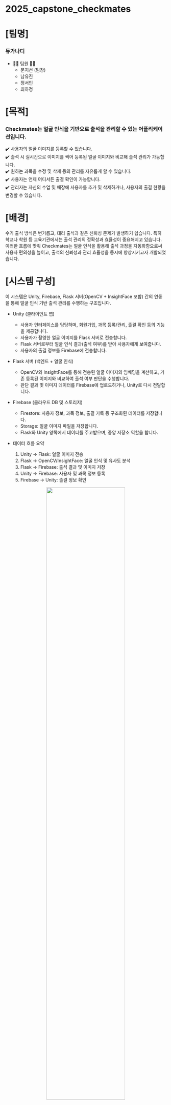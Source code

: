 # 2025_capstone_checkmates
# [팀명]
### 듀가나디 
* 👩‍💻 팀원 👩‍💻
  * 문지선 (팀장)
  * 남유진
  * 정서인
  * 최하정
    
# [목적]
### __Checkmates는 얼굴 인식을 기반으로 출석을 관리할 수 있는 어플리케이션입니다.__
✔️ 사용자의 얼굴 이미지를 등록할 수 있습니다. <br>
✔️ 출석 시 실시간으로 이미지를 찍어 등록된 얼굴 이미지와 비교해 출석 관리가 가능합니다. <br>
✔️ 원하는 과목을 수정 및 삭제 등의 관리를 자유롭게 할 수 있습니다. <br>
✔️ 사용자는 언제 어디서든 출결 확인이 가능합니다. <br>
✔️ 관리자는 자신의 수업 및 매장에 사용자를 추가 및 삭제하거나, 사용자의 출결 현황을 변경할 수 있습니다.<br>
# [배경]
수기 출석 방식은 번거롭고, 대리 출석과 같은 신뢰성 문제가 발생하기 쉽습니다. 특히 학교나 학원 등 교육기관에서는 출석 관리의 정확성과 효율성이 중요해지고 있습니다. 이러한 흐름에 맞춰 Checkmates는 얼굴 인식을 활용해 출석 과정을 자동화함으로써 사용자 편의성을 높이고, 출석의 신뢰성과 관리 효율성을 동시에 향상시키고자 개발되었습니다. <br>
# [시스템 구성]
이 시스템은 Unity, Firebase, Flask 서버(OpenCV + InsightFace 포함) 간의 연동을 통해 얼굴 인식 기반 출석 관리를 수행하는 구조입니다.

* Unity (클라이언트 앱)
  * 사용자 인터페이스를 담당하며, 회원가입, 과목 등록/관리, 출결 확인 등의 기능을 제공합니다.
  * 사용자가 촬영한 얼굴 이미지를 Flask 서버로 전송합니다.
  * Flask 서버로부터 얼굴 인식 결과(출석 여부)를 받아 사용자에게 보여줍니다.
  * 사용자의 출결 정보를 Firebase에 전송합니다.

* Flask 서버 (백엔드 + 얼굴 인식)
  * OpenCV와 InsightFace를 통해 전송된 얼굴 이미지의 임베딩을 계산하고, 기존 등록된 이미지와 비교하여 출석 여부 판단을 수행합니다.
  * 판단 결과 및 이미지 데이터를 Firebase에 업로드하거나, Unity로 다시 전달합니다.

* Firebase (클라우드 DB 및 스토리지)
  *  Firestore: 사용자 정보, 과목 정보, 출결 기록 등 구조화된 데이터를 저장합니다.
  *  Storage: 얼굴 이미지 파일을 저장합니다.
  *  Flask와 Unity 양쪽에서 데이터를 주고받으며, 중앙 저장소 역할을 합니다.
    
* 데이터 흐름 요약
  1. Unity → Flask: 얼굴 이미지 전송
  2. Flask → OpenCV/InsightFace: 얼굴 인식 및 유사도 분석
  3. Flask → Firebase: 출석 결과 및 이미지 저장
  4. Unity → Firebase: 사용자 및 과목 정보 등록
  5.	Firebase → Unity: 출결 정보 확인
  
<p align="center">
<img src="https://github.com/user-attachments/assets/5c7ba701-640f-41d2-bb04-e7aa66cedf4a" width="70%">
</p>

# [적용 기술] 
### 핵심 기술
* OpenCV: 얼굴 이미지 전처리 및 기본 이미지 처리 기능
* InsightFace: 고성능 얼굴 인식 및 임베딩 비교
* Flask: RESTful API 서버 구축 및 Unity와의 통신 처리
* Firebase Firestore: 사용자, 과목, 출결 정보 저장
* Firebase Storage: 얼굴 이미지 저장 및 관리
* Firebase Authentication: 사용자 로그인/회원가입 관리
  
### 개발 환경
<img src="https://img.shields.io/badge/Windows_11-0078D4?style=for-the-badge&logo=windows11&logoColor=white"/><img src="https://img.shields.io/badge/macOS-000000?style=for-the-badge&logo=apple&logoColor=white"/>

### 개발 도구
<img src="https://img.shields.io/badge/Unity-000000?style=for-the-badge&logo=unity&logoColor=white"/><img src="https://img.shields.io/badge/Firebase-FFCA28?style=for-the-badge&logo=firebase&logoColor=white"/><img src="https://img.shields.io/badge/Flask-000000?style=for-the-badge&logo=flask&logoColor=white"/><img src="https://img.shields.io/badge/OpenCV-5C3EE8?style=for-the-badge&logo=opencv&logoColor=white"/><img src="https://img.shields.io/badge/Visual%20Studio-5C2D91?style=for-the-badge&logo=visual-studio&logoColor=white"/>

### 개발 언어 및 프레임워크
<img src="https://img.shields.io/badge/Python-3776AB?style=for-the-badge&logo=python&logoColor=white"/><img src="https://img.shields.io/badge/C%23-239120?style=for-the-badge&logo=csharp&logoColor=white"/><img src="https://img.shields.io/badge/InsightFace-1E90FF?style=for-the-badge"/>

# [프로젝트 결과]
### 초기화면
<table>
  <tr>
    <td align="center" valign="top">
     <img src="https://github.com/user-attachments/assets/7461133f-d22c-490d-a774-13dadf42014d" width="1350px"><br>
     <b> 시작 화면 </b>
     <p align="left"> ◦ 스플래시 화면 : 3초후 로그인 씬으로 이동 </p>
    </td>
    <td align="center" valign="top">
      <img src="https://github.com/user-attachments/assets/c9adcc46-6d7f-4f75-ae28-791d125e9084" width="1100px"><br>
      <b> 로그인 화면 </b>
      <p align="left"> ◦ 사용자 유형 선택 가능 ( 관리자, 개인 사용자 선택 가능 ) </p>
      <p align="left"> ◦ 이메일, 비밀번호 입력 </p>
      <p align="left"> ◦ email 찾기, pw 찾기, 회원가입 버튼 클릭 시 각 화면으로 이동 </p>
      <p align="left"> ◦ 에러 등 인포 메시지 출력 </p>
    </td>
      <td align="center" valign="top">
      <img src="https://github.com/user-attachments/assets/acc4579b-1d56-47cd-97f3-7282153017e4" width="1240px"><br>
      <b> 회원가입 화면 </b>
      <p align="left"> ◦ 사용자 유형 선택 가능 ( 관리자, 개인 사용자 선택 가능 ) </p>
      <p align="left"> ◦ 기관명, 이름, 이메일, 비밀번호, 전화번호 입력 </p>
      <p align="left"> ◦ 이메일 인증 기능 </p>
      <p align="left"> ◦ 에러 등 인포 메시지 출력 </p>
    </td>
    <td align="center" valign="top">
      <img src="https://github.com/user-attachments/assets/4be9cb82-ba91-4073-ae8c-b410d9419497" width="1250px"><br>
      <b> 이메일 찾기 화면 </b>
      <p align="left"> ◦ 사용자 유형 선택 가능 ( 관리자, 개인 사용자 선택 가능 ) </p>
      <p align="left"> ◦ 이름, 전화번호 입력 </p>
      <p align="left"> ◦ 이메일 인증 기능 </p>
      <p align="left"> ◦ 에러 등 인포 메시지 출력 </p>
    </td>
    <td align="center" valign="top">
      <img src="https://github.com/user-attachments/assets/87970809-c48b-4c9c-a885-01a3a97669b1" width="1250px"><br>
      <b>비밀번호 찾기 화면 </b>
      <p align="left"> ◦ 사용자 유형 선택 가능 ( 관리자, 개인 사용자 선택 가능 ) </p>
      <p align="left"> ◦ 이름, 이메일 입력 </p>
      <p align="left"> ◦ 이메일로 비밀번호 초기화 이메일 전송  </p>
      <p align="left"> ◦ 에러 등 인포 메시지 출력 </p>
    </td>
  </tr>
</table>

### 관리자 화면
<table>
  <tr>
    <td align="center" valign="top">
      <img src="https://github.com/user-attachments/assets/de6400ba-0a5e-4d4d-a529-1ac0a16f363c" width="1280px"><br>
      <b> 관리자 과목 리스트 화면 </b>
      <p align="left"> ◦ 관리자 프로필 : 기관명, 이름 정보 확인 가능 </p>
      <p align="left"> ◦ 로그아웃 버튼 : 클릭 시 로그아웃 되고 로그인 화면으로 이동 </p>
      <p align="left"> ◦ 생성한 과목 리스트 (과목 이름, 요일, 시간대)  </p>
      <p align="left"> ◦ 과목 추가 버튼 : 과목을 추가하는 판넬 팝업 </p>
      <p align="left"> ◦ 얼굴 인식 버튼 : 프로필 사진 클릭 시 얼굴 인식 화면으로 이동 </p>
    </td>
    <td align="center" valign="top">
      <img src="https://github.com/user-attachments/assets/5975caf1-f253-44f0-9268-be58da3fb2fd" width="1310px"><br>
      <b> 강의 과목 생성 화면 </b>
      <p align="left"> ◦ 과목 이름, 요일, 시작 시간, 종료 시간 입력 </p>
      <p align="left"> ◦ 에러 등 인포 메시지 출력 </p>
      <p align="left"> ◦ 동일한 요일의 동일한 시간대는 생성 불가 </p>
    </td>
   <td align="center" valign="top">
      <img width="1150px" alt="att" src="https://github.com/user-attachments/assets/b8cb620a-09ef-4e88-8cfc-3ae34c100ced" /><br>
      <b> 과목별 출석 현황 화면 </b>
      <p align="left"> ◦ 출석, 지각, 결석 상태인 학생들의 목록 </p>
      <p align="left"> ◦ 과목 드롭다운으로 과목 이동 가능 </p>
      <p align="left"> ◦ 년, 월, 일 드롭다운으로 날짜 이동 가능 (달력 버튼 클릭 시)</p>
      <p align="left"> ◦ 과목 코드 버튼 : 과목 코드를 판넬로 확인 가능 (copy 기능) </p>
      <p align="left"> ◦ 출석, 지각, 결석 상태인 학생들의 목록 </p>
      <p align="left"> ◦ 과목 수정 버튼 : 과목 수정 판넬 팝업 </p>
      <p align="left"> ◦ 맴버 관리 버튼 : 맴버 삭제 화면 이동 </p>
    </td>
    <td align="center" valign="top">
     <img width="1250px" alt="att_edit" src="https://github.com/user-attachments/assets/e16428d0-9dab-40a2-b2af-a241d567f236"/><br> 
      <b>과목 상태 편집 화면</b>
      <p align="left"> ◦ 과목 이름, 시작 시간, 종료 시간 수정 가능</p>
      <p align="left"> ◦ 에러 등의 인포 메시지 출력 </p>
      <p align="left"> ◦ 동일한 요일의 동일한 시간대로 수정 불가 </p>
    </td>
     <td align="center" valign="top">
      <img width="1250px" alt="멤버 관리 화면" src="https://github.com/user-attachments/assets/0f73f82a-28bc-4316-9240-2b8f7fc789f0" />
      <b>멤버 관리 화면</b>
      <p align="left"> ◦ 과목 드롭 다운으로 과목 이동 가능 </p>
      <p align="left"> ◦ 과목 별 수강 멤버 확인 및 삭제 가능 </p>
      <p align="left"> ◦ 검색창에 멤버 이름 검색 가능 </p>
    </td>
   <td align="center" valign="top">
      <img src="https://github.com/user-attachments/assets/3d6697f8-fd56-448b-8c12-b59ea5fdc427" width="1330px"><br>
      <b>출석 학생 얼굴 인식 화면</b>
      <p align="left"> ◦ 현재 시간대의 과목 이름 </p>
      <p align="left"> ◦ 기본은 전면 카메라 </p>
      <p align="left"> ◦ 후면 카메라 버튼 클릭 시 후면 카메라로 전환 </p>
      <p align="left"> ◦ 얼굴 인식 버튼 클릭 시 얼굴 인식 작동 : 서버에서 온 성공, 실패 등의 결과 메시지 출력 </p>
    </td>
  </tr>
</table>

### 개인 화면
<table>
  <tr>
    <td align="center" valign="top">
      <img src="https://github.com/user-attachments/assets/99550753-70c6-40b5-89f6-280fa7cf47a7" width="1230px"><br>
      <b>사용자 수강 과목 리스트 화면</b>
      <p align="left"> ◦ 사용자 프로필 : 사용자 이름 정보 </p>
      <p align="left"> ◦ 수강하고 있는 과목 목록 출력 (과목 이름, 요일, 시간대) </p>
      <p align="left"> ◦ 로그아웃 버튼 : 로그아웃 되고 로그인 화면으로 이동 </p>
      <p align="left"> ◦ 과목 추가 버튼 : 과목 추가 판넬 팝업</p>
      <p align="left"> ◦ 얼굴 등록 버튼 : 프로필 버튼 클릭 시 얼굴 등록 화면으로 이동 </p>
    </td>
    <td align="center" valign="top">
      <img src="https://github.com/user-attachments/assets/91f3ffa0-dff9-45ff-a1e2-31957d061466" width="1220px"><br>
      <b>수강 과목 추가 화면</b>
      <p align="left"> ◦ 과목 코드 입력 창 </p>
    </td>
    <<td align="center" valign="top">
      <img src="https://github.com/user-attachments/assets/d2e31d4f-f65b-4272-805b-500e05b7ffb0" width="1210px"><br>
      <b>해당 과목의 출결 조회 화면</b>
      <p align="left"> ◦ 과목 정보 확인 (관리자 명, 과목 이름, 과목 요일, 시간대) </p>
      <p align="left"> ◦ 출결 상태 리스트 : 날짜 별 지각, 결석, 출석 상태 확인 가능 </p>
    </td>
    <td align="center" valign="top">
      <img src="https://github.com/user-attachments/assets/4805b1ba-7ef8-4df9-a097-ceb3ddcbdff3" width="1280px"><br>
      <b>사용자 얼굴 등록 화면</b>
      <p align="left"> ◦ 뒤로 가기 버튼 : 사용자 프로필 화면으로 이동 </p>
      <p align="left"> ◦ 기본은 전면 카메라  </p>
      <p align="left"> ◦ 후면 카메라 전환 버튼 : 버튼 클릭 시 후면 카메라로 이동  </p>
      <p align="left"> ◦ 3번 촬영을 요하는 안내 메시지 판넬 팝업 </p>
      <p align="left"> ◦ 얼굴 등록 버튼 : 버튼 클릭 시 서버 측의 결과 메시지 출력 </p>
      <p align="left"> ◦ 3번 촬영 시 2초후 사용자 프로필 화면으로 이동하고, 프로필 사진이 변경되며 해당 화면으로 이동할 수 있는 기능이 차단됨. </p>
      <p align="left"> ◦ 나눠서 촬영 가능 </p>
    </td>
  </tr>
</table>

# [기대 효과]
* __사용자 측면__ <br>
별도의 수기 입력 없이 하나의 휴대폰만으로 간편하게 출석 체크가 가능합니다. 얼굴 인식을 기반으로 하기 때문에, 대리 출석과 같은 기존 출석 방식의 문제를 방지하므로 보다 정확하고 철저한 출석 관리가 가능합니다. 사용자는 언제 어디서든 자신의 출결 현황을 확인할 수 있어 출석 정보와 접근성과 투명성도 높아집니다. 
* __비즈니스 측면__ <br>
학원, 교육 기관뿐만 아니라 병원, 피트니스 센터, 사무실, 상업 매장 등 다양한 분야에서 고객 관리 및 인원 체크를 자동화하는 데 활용될 수 있어 전반적인 업무 효율성을 크게 높일 수 있습니다.

# [성능 평가]
<img src="https://github.com/user-attachments/assets/95667f32-3745-4889-a074-ed56152d26cc" width="49%">
<img src="https://github.com/user-attachments/assets/425589bf-6b7a-4136-b049-d967741f1d99" width="49%">
<img src="https://github.com/user-attachments/assets/4ede7a46-59cc-41bb-8bca-e7890be01af1" width="50%">

# [판넬]
<img src="https://github.com/user-attachments/assets/ffd264aa-a47c-4da5-8ac7-86f1518c19c9">

# [시연 영상]


